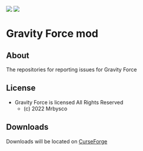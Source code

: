 [![](http://cf.way2muchnoise.eu/versions/557778.svg)](https://www.curseforge.com/minecraft/mc-mods/gravity-force)
[![](https://modrinth-utils.vercel.app/api/badge/versions?id=fKJKPmqm)](https://modrinth.com/mod/gravity-force)

# Gravity Force mod #

## About ##
The repositories for reporting issues for Gravity Force

## License ##
* Gravity Force is licensed All Rights Reserved
  - (c) 2022 Mrbysco

## Downloads ##
Downloads will be located on [CurseForge](https://www.curseforge.com/minecraft/mc-mods/gravity-force)
